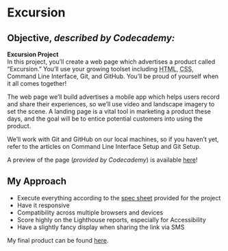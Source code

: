 Excursion
========

Objective, _described by Codecademy:_
---------------------------------------------------

**Excursion Project**  
In this project, you’ll create a web page which advertises a product called “Excursion.” You’ll use your growing toolset including <abbr title="Hypertext Markup Language">HTML</abbr>, <abbr title="Cascading Style Sheet">CSS</abbr>, Command Line Interface, Git, and GitHub. You’ll be proud of yourself when it all comes together!

The web page we’ll build advertises a mobile app which helps users record and share their experiences, so we’ll use video and landscape imagery to set the scene. A landing page is a vital tool in marketing a product these days, and the goal will be to entice potential customers into using the product.

We’ll work with Git and GitHub on our local machines, so if you haven’t yet, refer to the articles on Command Line Interface Setup and Git Setup.

A preview of the page (_provided by Codecademy_) is available [here](https://content.codecademy.com/programs/freelance-one/excursion/index.html)!

My Approach
-------------

* Execute everything according to the [spec sheet](https://content.codecademy.com/programs/freelance-one/excursion/mocks/excursion_redline.png) provided for the project
* Have it responsive
* Compatibility across multiple browsers and devices
* Score highly on the Lighthouse reports, especially for Accessibility
* Have a slightly fancy display when sharing the link via SMS

My final product can be found [here](https://anthonychavis.github.io/excursion).
